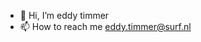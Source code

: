 - 👋 Hi, I’m eddy timmer
- 📫 How to reach me eddy.timmer@surf.nl

<!---
eddytimmersurf/eddytimmersurf is a ✨ special ✨ repository because its `README.md` (this file) appears on your GitHub profile.
You can click the Preview link to take a look at your changes.
--->
